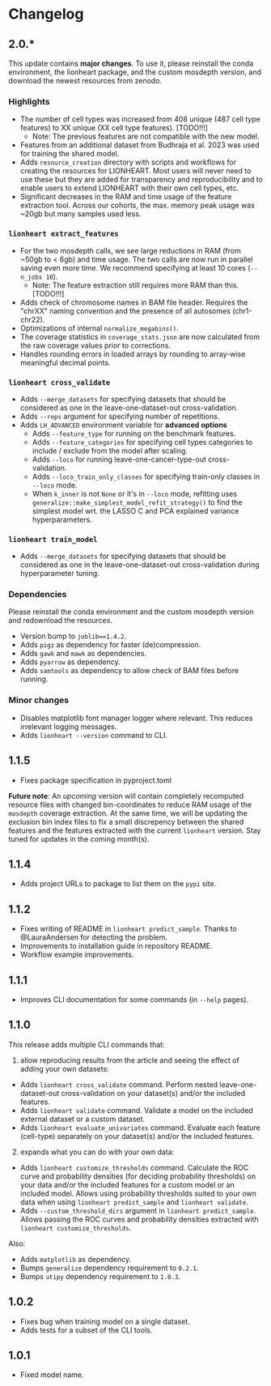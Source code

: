 # Changelog

## 2.0.*

This update contains **major changes**. To use it, please reinstall the conda environment, the lionheart package, and the custom mosdepth version, and download the newest resources from zenodo.

### Highlights

 - The number of cell types was increased from 408 unique (487 cell type features) to XX unique (XX cell type features). [TODO!!!]
   - Note: The previous features are not compatible with the new model.
 - Features from an additional dataset from Budhraja et al. 2023 was used for training the shared model.
 - Adds `resource_creation` directory with scripts and workflows for creating the resources for LIONHEART. Most users will never need to use these but they are added for transparency and reproducibility and to enable users to extend LIONHEART with their own cell types, etc.
 - Significant decreases in the RAM and time usage of the feature extraction tool. Across our cohorts, the max. memory peak usage was ~20gb but many samples used less.
 

### `lionheart extract_features`

 - For the two mosdepth calls, we see large reductions in RAM (from ~50gb to < 6gb) and time usage. The two calls are now run in parallel saving even more time. We recommend specifying at least 10 cores (`--n_jobs 10`).
   - Note: The feature extraction still requires more RAM than this. [TODO!!!]
 - Adds check of chromosome names in BAM file header. Requires the "chrXX" naming convention and the presence of all autosomes (chr1-chr22).
 - Optimizations of internal `normalize_megabins()`.
 - The coverage statistics in `coverage_stats.json` are now calculated from the raw coverage values prior to corrections.
 - Handles rounding errors in loaded arrays by rounding to array-wise meaningful decimal points.


### `lionheart cross_validate`

 - Adds `--merge_datasets` for specifying datasets that should be considered as one in the leave-one-dataset-out cross-validation.
 - Adds `--reps` argument for specifying number of repetitions.
 - Adds `LH_ADVANCED` environment variable for **advanced options**
   - Adds `--feature_type` for running on the benchmark features.
   - Adds `--feature_categories` for specifying cell types categories to include / exclude from the model after scaling.
   - Adds `--loco` for running leave-one-cancer-type-out cross-validation.
   - Adds `--loco_train_only_classes` for specifying train-only classes in `--loco` mode.
   - When `k_inner` is not `None` or it's in `--loco` mode, refitting uses `generalize::make_simplest_model_refit_strategy()` to find the simplest model wrt. the LASSO C and PCA explained variance hyperparameters.


### `lionheart train_model`

 - Adds `--merge_datasets` for specifying datasets that should be considered as one in the leave-one-dataset-out cross-validation during hyperparameter tuning.


### Dependencies

Please reinstall the conda environment and the custom mosdepth version and redownload the resources.

 - Version bump to `joblib==1.4.2`.
 - Adds `pigz` as dependency for faster (de)compression.
 - Adds `gawk` and `mawk` as dependencies.
 - Adds `pyarrow` as dependency.
 - Adds `samtools` as dependency to allow check of BAM files before running.


### Minor changes

 - Disables matplotlib font manager logger where relevant. This reduces irrelevant logging messages.
 - Adds `lionheart --version` command to CLI.


## 1.1.5

 - Fixes package specification in pyproject.toml

**Future note**: An *upcoming* version will contain completely recomputed resource files with changed bin-coordinates to reduce RAM usage of the `mosdepth` coverage extraction. At the same time, we will be updating the exclusion bin index files to fix a small discrepency between the shared features and the features extracted with the current `lionheart` version. Stay tuned for updates in the coming month(s).


## 1.1.4

 - Adds project URLs to package to list them on the `pypi` site.


## 1.1.2

 - Fixes writing of README in `lionheart predict_sample`. Thanks to @LauraAndersen for detecting the problem.
 - Improvements to installation guide in repository README.
 - Workflow example improvements.


## 1.1.1

 - Improves CLI documentation for some commands (in `--help` pages).


## 1.1.0

This release adds multiple CLI commands that:

1) allow reproducing results from the article and seeing the effect of adding your own datasets:

 - Adds `lionheart cross_validate` command. Perform nested leave-one-dataset-out cross-validation on your dataset(s) and/or the included features.
 - Adds `lionheart validate` command. Validate a model on the included external dataset or a custom dataset.
 - Adds `lionheart evaluate_univariates` command. Evaluate each feature (cell-type) separately on your dataset(s) and/or the included features.
 
2) expands what you can do with your own data:

 - Adds `lionheart customize_thresholds` command. Calculate the ROC curve and probability densities (for deciding probability thresholds) on your data and/or the included features for a custom model or an included model. Allows using probability thresholds suited to your own data when using `lionheart predict_sample` and `lionheart validate`.
 - Adds `--custom_threshold_dirs` argument in `lionheart predict_sample`. Allows passing the ROC curves and probability densities extracted with `lionheart customize_thresholds`.
 
Also:

 - Adds `matplotlib` as dependency.
 - Bumps `generalize` dependency requirement to `0.2.1`.
 - Bumps `utipy` dependency requirement to `1.0.3`.


## 1.0.2

 - Fixes bug when training model on a single dataset.
 - Adds tests for a subset of the CLI tools.


## 1.0.1

 - Fixed model name.